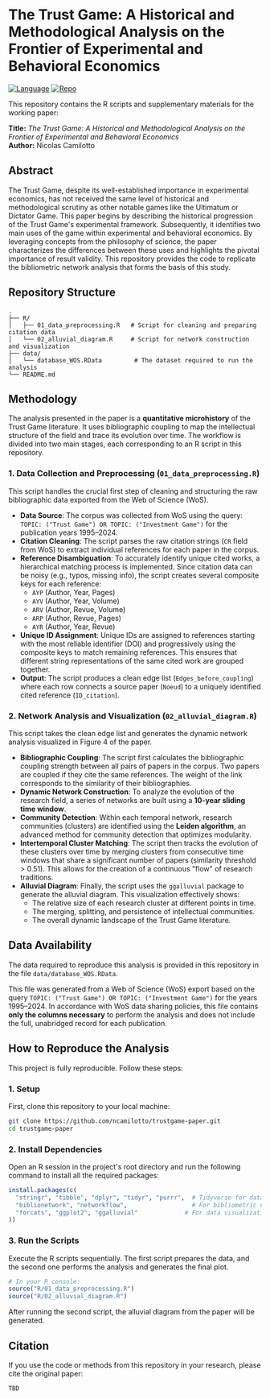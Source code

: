 # The Trust Game: A Historical and Methodological Analysis on the Frontier of Experimental and Behavioral Economics

[![Language](https://img.shields.io/badge/Language-R-blue.svg)](https://www.r-project.org/)
[![Repo](https://img.shields.io/badge/GitHub-Repo-green.svg)](https://github.com/ncamilotto/trustgame-paper)

This repository contains the R scripts and supplementary materials for the working paper:

**Title:** *The Trust Game: A Historical and Methodological Analysis on the Frontier of Experimental and Behavioral Economics*  
**Author:** Nicolas Camilotto  

## Abstract

The Trust Game, despite its well-established importance in experimental economics, has not received the same level of historical and methodological scrutiny as other notable games like the Ultimatum or Dictator Game. This paper begins by describing the historical progression of the Trust Game's experimental framework. Subsequently, it identifies two main uses of the game within experimental and behavioral economics. By leveraging concepts from the philosophy of science, the paper characterizes the differences between these uses and highlights the pivotal importance of result validity. This repository provides the code to replicate the bibliometric network analysis that forms the basis of this study.

## Repository Structure

```text
.
├── R/
│   ├── 01_data_preprocessing.R   # Script for cleaning and preparing citation data
│   └── 02_alluvial_diagram.R     # Script for network construction and visualization
├── data/
│   └── database_WOS.RData         # The dataset required to run the analysis
└── README.md
```

## Methodology

The analysis presented in the paper is a **quantitative microhistory** of the Trust Game literature. It uses bibliographic coupling to map the intellectual structure of the field and trace its evolution over time. The workflow is divided into two main stages, each corresponding to an R script in this repository.

### 1. Data Collection and Preprocessing (`01_data_preprocessing.R`)

This script handles the crucial first step of cleaning and structuring the raw bibliographic data exported from the Web of Science (WoS).

-   **Data Source**: The corpus was collected from WoS using the query: `TOPIC: ("Trust Game") OR TOPIC: ("Investment Game")` for the publication years 1995–2024.
-   **Citation Cleaning**: The script parses the raw citation strings (`CR` field from WoS) to extract individual references for each paper in the corpus.
-   **Reference Disambiguation**: To accurately identify unique cited works, a hierarchical matching process is implemented. Since citation data can be noisy (e.g., typos, missing info), the script creates several composite keys for each reference:
    -   `AYP` (Author, Year, Pages)
    -   `AYV` (Author, Year, Volume)
    -   `ARV` (Author, Revue, Volume)
    -   `ARP` (Author, Revue, Pages)
    -   `AYR` (Author, Year, Revue)
-   **Unique ID Assignment**: Unique IDs are assigned to references starting with the most reliable identifier (DOI) and progressively using the composite keys to match remaining references. This ensures that different string representations of the same cited work are grouped together.
-   **Output**: The script produces a clean edge list (`Edges_before_coupling`) where each row connects a source paper (`Noeud`) to a uniquely identified cited reference (`ID_citation`).

### 2. Network Analysis and Visualization (`02_alluvial_diagram.R`)

This script takes the clean edge list and generates the dynamic network analysis visualized in Figure 4 of the paper.

-   **Bibliographic Coupling**: The script first calculates the bibliographic coupling strength between all pairs of papers in the corpus. Two papers are coupled if they cite the same references. The weight of the link corresponds to the similarity of their bibliographies.
-   **Dynamic Network Construction**: To analyze the evolution of the research field, a series of networks are built using a **10-year sliding time window**.
-   **Community Detection**: Within each temporal network, research communities (clusters) are identified using the **Leiden algorithm**, an advanced method for community detection that optimizes modularity.
-   **Intertemporal Cluster Matching**: The script then tracks the evolution of these clusters over time by merging clusters from consecutive time windows that share a significant number of papers (similarity threshold > 0.51). This allows for the creation of a continuous "flow" of research traditions.
-   **Alluvial Diagram**: Finally, the script uses the `ggalluvial` package to generate the alluvial diagram. This visualization effectively shows:
    -   The relative size of each research cluster at different points in time.
    -   The merging, splitting, and persistence of intellectual communities.
    -   The overall dynamic landscape of the Trust Game literature.

## Data Availability

The data required to reproduce this analysis is provided in this repository in the file `data/database_WOS.RData`.

This file was generated from a Web of Science (WoS) export based on the query `TOPIC: ("Trust Game") OR TOPIC: ("Investment Game")` for the years 1995–2024. In accordance with WoS data sharing policies, this file contains **only the columns necessary** to perform the analysis and does not include the full, unabridged record for each publication.

## How to Reproduce the Analysis

This project is fully reproducible. Follow these steps:

### 1. Setup

First, clone this repository to your local machine:
```sh
git clone https://github.com/ncamilotto/trustgame-paper.git
cd trustgame-paper
```

### 2. Install Dependencies

Open an R session in the project's root directory and run the following command to install all the required packages:

```R
install.packages(c(
  "stringr", "tibble", "dplyr", "tidyr", "purrr",  # Tidyverse for data manipulation
  "biblionetwork", "networkflow",                  # For bibliometric network analysis
  "forcats", "ggplot2", "ggalluvial"             # For data visualization
))
```

### 3. Run the Scripts

Execute the R scripts sequentially. The first script prepares the data, and the second one performs the analysis and generates the final plot.

```R
# In your R console:
source("R/01_data_preprocessing.R")
source("R/02_alluvial_diagram.R")
```

After running the second script, the alluvial diagram from the paper will be generated.

## Citation

If you use the code or methods from this repository in your research, please cite the original paper:

```bibtext
TBD
```

